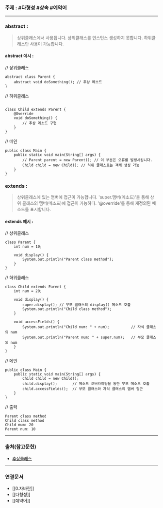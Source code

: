 ### 주제 : #다형성 #상속 #예약어

___

### abstract : 

> 상위클래스에서 사용됩니다.
> 상위클래스를 인스턴스 생성하지 못합니다.
> 하위클래스만 사용이 가능합니다.

#### abstract 예시 :
	
// 상위클래스

```
abstract class Parent {
	abstract void doSomething(); // 추상 메소드
}

```

// 하위클래스

```

class Child extends Parent {
    @Override
    void doSomething() {
        // 추상 메소드 구현
    }
}
```

// 메인

```
public class Main {
    public static void main(String[] args) {
        // Parent parent = new Parent(); // 이 부분은 오류를 발생시킵니다.
        Child child = new Child(); // 하위 클래스로는 객체 생성 가능
    }
}
```

### extends : 

> 상위클래스에 있는 맴버에 접근이 가능합니다.
> 'super.맴버(메소드)'을 통해 상위 클래스의 맴버(메소드)에 접근이 가능하다.
> '@override'를 통해 재정의된 메소드를 표시합니다.

#### extends 예시 : 

// 상위클래스

```
class Parent {
    int num = 10;

    void display() {
        System.out.println("Parent class method");
    }
}
```

// 하위클래스

```
class Child extends Parent {
    int num = 20;

    void display() {
        super.display(); // 부모 클래스의 display() 메소드 호출
        System.out.println("Child class method");
    }

    void accessFields() {
        System.out.println("Child num: " + num);          // 자식 클래스의 num
        System.out.println("Parent num: " + super.num);   // 부모 클래스의 num
    }
}
```

// 메인

```
public class Main {
    public static void main(String[] args) {
        Child child = new Child();
        child.display();       // 메소드 오버라이딩을 통한 부모 메소드 호출
        child.accessFields();  // 부모 클래스와 자식 클래스의 멤버 접근
    }
}
```

// 출력

```
Parent class method
Child class method
Child num: 20
Parent num: 10
```




___

### 출처(참고문헌)

- [추상클래스](http://www.tcpschool.com/java/java_polymorphism_abstract)

___

### 연결문서

- [[0.자바란]]
- [[다형성]]
- [[예약어]]

